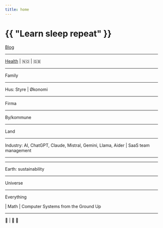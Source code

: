 ```yaml
---
title: home
---
```

# {{ "Learn sleep repeat" }}

[Blog](/pages/blog.html)

---

[Health](/2024/07/11/yoga.html)
 | 
🇳🇴
 | 
🇬🇧

---

Family

---

Hus: Styre
 | 
Økonomi

---

Firma

---

By/kommune

---

Land

---

Industry: AI, ChatGPT, Claude, Mistral, Gemini, Llama, Aider
 | 
SaaS team management

---

---

Earth: sustainability

---

Universe

---

Everything

 | 
Math
 | 
Computer Systems from the Ground Up

---

🎸
 | 
🎵 🎹
